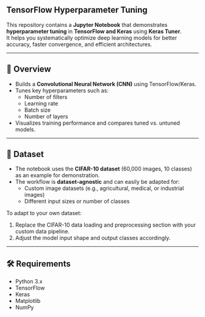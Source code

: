 ## TensorFlow Hyperparameter Tuning

This repository contains a **Jupyter Notebook** that demonstrates **hyperparameter tuning** in **TensorFlow and Keras** using **Keras Tuner**.  
It helps you systematically optimize deep learning models for better accuracy, faster convergence, and efficient architectures.

---

## 📌 Overview
- Builds a **Convolutional Neural Network (CNN)** using TensorFlow/Keras.  
- Tunes key hyperparameters such as:
  - Number of filters
  - Learning rate
  - Batch size
  - Number of layers
- Visualizes training performance and compares tuned vs. untuned models.

---

## 📂 Dataset
- The notebook uses the **CIFAR-10 dataset** (60,000 images, 10 classes) as an example for demonstration.
- The workflow is **dataset-agnostic** and can easily be adapted for:
  - Custom image datasets (e.g., agricultural, medical, or industrial images)
  - Different input sizes or number of classes

To adapt to your own dataset:
1. Replace the CIFAR-10 data loading and preprocessing section with your custom data pipeline.
2. Adjust the model input shape and output classes accordingly.

---

## 🛠 Requirements
- Python 3.x
- TensorFlow
- Keras
- Matplotlib
- NumPy



